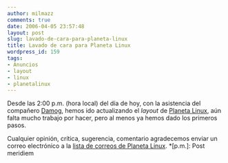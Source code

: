 ```yaml
---
author: milmazz
comments: true
date: 2006-04-05 23:57:48
layout: post
slug: lavado-de-cara-para-planeta-linux
title: Lavado de cara para Planeta Linux
wordpress_id: 159
tags:
- Anuncios
- layout
- linux
- planetalinux
---
```


Desde las 2:00 p.m. (hora local) del día de hoy, con la asistencia del compañero [Damog](http://damog.net/), hemos ido actualizando el _layout_ de [Planeta Linux](http://planetalinux.org), aún falta mucho trabajo por hacer, pero al menos ya hemos dado los primeros pasos.




Cualquier opinión, crítica, sugerencia, comentario agradecemos enviar un correo electrónico a la [lista de correos de Planeta Linux](mailto:planetalinux@damog.net).
  *[p.m.]: Post meridiem
